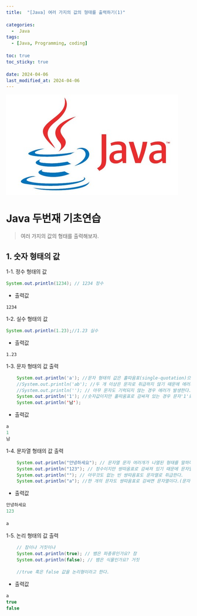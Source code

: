 ```yaml
---
title:  "[Java] 여러 가지의 값의 형태를 출력하기(1)" 

categories:
  -  Java
tags:
  - [Java, Programming, coding]

toc: true
toc_sticky: true

date: 2024-04-06
last_modified_at: 2024-04-06
---
```

![java.png](/assets/images/java.png)

# Java 두번재 기초연습

> 여러 가지의 값의 형태를 출력해보자.

## 1. 숫자 형태의 값
1-1. 정수 형태의 값

~~~java
System.out.println(1234); // 1234 정수
~~~

- 출력값

~~~
1234
~~~

1-2. 실수 형태의 값

~~~java
System.out.println(1.23);//1.23 실수
~~~

- 출력값

~~~
1.23
~~~

1-3. 문자 형태의 값 출력
 
~~~java
    System.out.println('a'); //문자 형태의 값은 홀따움표(single-quotation)으로 감싸주어야 한다.
    //System.out.println('ab'); //두 개 이상은 문자로 취급하지 않기 때문에 에러가 발생한다.
    //System.out.println(''); // 아무 문자도 기럭되지 않는 경우 에러가 발생한다.
    System.out.println('1'); //숫자값이지만 홀따움표로 감싸져 있는 경우 문자'1'로 판단한다.
    System.out.println('남');
~~~ 

- 출력값

~~~java
a
1
남
~~~

1-4. 문자열 형태의 값 출력

~~~java
    System.out.println("안녕하세요"); // 문자열 문자 여러개가 나열된 형태를 말하며 쌍따움표(dubble-quotation)으로 감싸주어야 한다.
    System.out.println("123"); // 정수이지만 쌍따옴표로 감싸져 있기 때문에 문자열로 보아야한다.
    System.out.println(""); // 아무것도 없는 빈 쌍따옴표도 문자열로 취급한다.
    System.out.println("a"); //한 개의 문자도 쌍따움표로 감싸면 문자열이다.(문자 a와는 다르다.)
~~~

- 출력값

~~~java
안녕하세요
123

a
~~~

1-5. 논리 형태의 값 출력 
      
~~~java
    // 참이냐 거짓이냐
    System.out.println(true); // 뱀은 파충류인가요? 참
    System.out.println(false); // 뱀은 식물인가요? 거짓

    //true 혹은 false 값을 논리형이라고 한다.
~~~

- 출력값

~~~java
a
true
false
~~~

